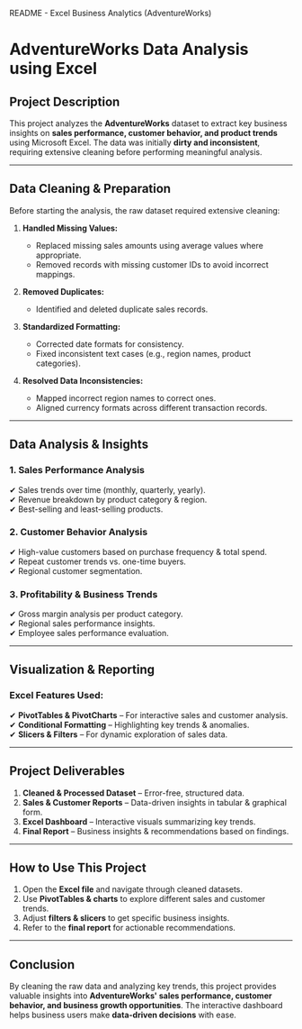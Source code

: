 README - Excel Business Analytics (AdventureWorks)

# AdventureWorks Data Analysis using Excel  

## Project Description  
This project analyzes the **AdventureWorks** dataset to extract key business insights on **sales performance, customer behavior, and product trends** using Microsoft Excel. The data was initially **dirty and inconsistent**, requiring extensive cleaning before performing meaningful analysis.  
 
 ---

## Data Cleaning & Preparation  
Before starting the analysis, the raw dataset required extensive cleaning:  

1. **Handled Missing Values:**  
   - Replaced missing sales amounts using average values where appropriate.  
   - Removed records with missing customer IDs to avoid incorrect mappings.  

2. **Removed Duplicates:**  
   - Identified and deleted duplicate sales records.  

3. **Standardized Formatting:**  
   - Corrected date formats for consistency.  
   - Fixed inconsistent text cases (e.g., region names, product categories).  

4. **Resolved Data Inconsistencies:**  
   - Mapped incorrect region names to correct ones.  
   - Aligned currency formats across different transaction records.  

---

## Data Analysis & Insights  

### **1. Sales Performance Analysis**  
✔ Sales trends over time (monthly, quarterly, yearly).  
✔ Revenue breakdown by product category & region.  
✔ Best-selling and least-selling products.  

### **2. Customer Behavior Analysis**  
✔ High-value customers based on purchase frequency & total spend.  
✔ Repeat customer trends vs. one-time buyers.  
✔ Regional customer segmentation.  

### **3. Profitability & Business Trends**  
✔ Gross margin analysis per product category.  
✔ Regional sales performance insights.  
✔ Employee sales performance evaluation.  

---

## Visualization & Reporting  

### **Excel Features Used:**  
✔ **PivotTables & PivotCharts** – For interactive sales and customer analysis.  
✔ **Conditional Formatting** – Highlighting key trends & anomalies.  
✔ **Slicers & Filters** – For dynamic exploration of sales data.  

---

## Project Deliverables  
1. **Cleaned & Processed Dataset** – Error-free, structured data.  
2. **Sales & Customer Reports** – Data-driven insights in tabular & graphical form.  
3. **Excel Dashboard** – Interactive visuals summarizing key trends.  
4. **Final Report** – Business insights & recommendations based on findings.  

---

## How to Use This Project  
1. Open the **Excel file** and navigate through cleaned datasets.  
2. Use **PivotTables & charts** to explore different sales and customer trends.  
3. Adjust **filters & slicers** to get specific business insights.  
4. Refer to the **final report** for actionable recommendations.  

---

## Conclusion  
By cleaning the raw data and analyzing key trends, this project provides valuable insights into **AdventureWorks' sales performance, customer behavior, and business growth opportunities**. The interactive dashboard helps business users make **data-driven decisions** with ease.  
